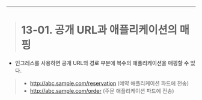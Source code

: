----

> # 13-01. 공개 URL과 애플리케이션의 매핑

+ 인그레스를 사용하면 공개 URL의 경로 부분에 복수의 애플리케이션을 매핑할 수 있다.

> - http://abc.sample.com/reservation (예약 애플리케이션 파드에 전송)
> - http://abc.sample.com/order (주문 애플리케이션 파드에 전송)
